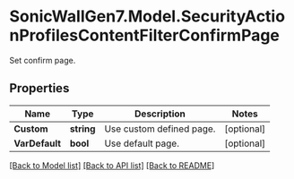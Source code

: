 # SonicWallGen7.Model.SecurityActionProfilesContentFilterConfirmPage
Set confirm page.

## Properties

Name | Type | Description | Notes
------------ | ------------- | ------------- | -------------
**Custom** | **string** | Use custom defined page. | [optional] 
**VarDefault** | **bool** | Use default page. | [optional] 

[[Back to Model list]](../README.md#documentation-for-models) [[Back to API list]](../README.md#documentation-for-api-endpoints) [[Back to README]](../README.md)

